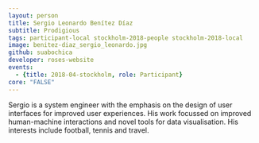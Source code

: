 ```yaml
---
layout: person
title: Sergio Leonardo Benítez Díaz
subtitle: Prodigious
tags: participant-local stockholm-2018-people stockholm-2018-local
image: benitez-diaz_sergio_leonardo.jpg
github: suabochica
developer: roses-website
events:
  - {title: 2018-04-stockholm, role: Participant}
core: "FALSE"
---
```

Sergio is a system engineer with the emphasis on the design of user interfaces for improved user experiences. His work focussed on improved human-machine interactions and novel tools for data visualisation. His interests include football, tennis and travel.  